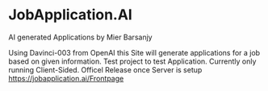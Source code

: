 # JobApplication.AI
AI generated Applications by Mier Barsanjy

Using Davinci-003 from OpenAI this Site will generate applications for a job based on given information.
Test project to test Application.
Currently only running Client-Sided. Officel Release once Server is setup
https://jobapplication.ai/Frontpage
